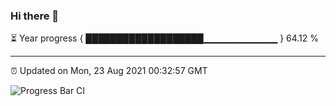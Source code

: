 ### Hi there 👋

⏳ Year progress { ███████████████████▁▁▁▁▁▁▁▁▁▁▁ } 64.12 %

---

⏰ Updated on Mon, 23 Aug 2021 00:32:57 GMT

![Progress Bar CI](https://github.com/liununu/liununu/workflows/Progress%20Bar%20CI/badge.svg)
